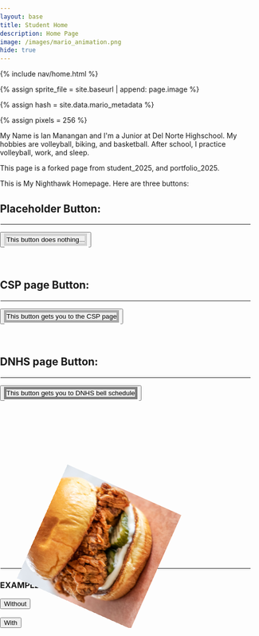 ```yaml
---
layout: base
title: Student Home 
description: Home Page
image: /images/mario_animation.png
hide: true
---
```



<!-- Liquid:  statements -->

<!-- Include submenu from _includes to top of pages -->
{% include nav/home.html %}
<!--- Concatenation of site URL to frontmatter image  --->
{% assign sprite_file = site.baseurl | append: page.image %}
<!--- Has is a list variable containing mario metadata for sprite --->
{% assign hash = site.data.mario_metadata %}  
<!--- Size width/height of Sprit images --->
{% assign pixels = 256 %}

<!--- HTML for page contains <p> tag named "Mario" and class properties for a "sprite"  -->

<p id="mario" class="sprite"></p>
  
<!--- Embedded Cascading Style Sheet (CSS) rules, 
        define how HTML elements look 
--->
<style>
  body, html {
    margin: 0;
    padding: 0;
    overflow: hidden; /* Prevent scrollbars */
  }

  .sprite {
    height: {{pixels}}px;
    width: {{pixels}}px;
    background-image: url('{{sprite_file}}');
    background-repeat: no-repeat;
    position: absolute; /* So Mario can move around */
    bottom: 0; /* Start on the "ground" */
  }

  #mario {
    background-position: calc({{mario_metadata["Walk"].col}} * {{pixels}} * -1px) 
                         calc({{mario_metadata["Walk"].row}} * {{pixels}} * -1px);
  }
</style>

<style>
  body, html {
    margin: 0;
    padding: 0;
    overflow: hidden; /* Prevent scrollbars */
  }

  .sprite {
    height: {{pixels}}px;
    width: {{pixels}}px;
    background-image: url('{{sprite_file}}');
    background-repeat: no-repeat;
    position: absolute;
    bottom: 0;
    transform-origin: bottom left; /* Ensure proper scaling from bottom */
  }

  #mario {
    background-position: calc({{mario_metadata["Walk"].col}} * {{pixels}} * -1px) 
                         calc({{mario_metadata["Walk"].row}} * {{pixels}} * -1px);
  }
</style>

<script>
  var mario_metadata = {}; 
  {% for key in hash %}  
  var mario_key = "{{key | first}}";
  var values = {};
  values["row"] = {{key.row}};
  values["col"] = {{key.col}};
  values["frames"] = {{key.frames}};
  mario_metadata[mario_key] = values;
  {% endfor %}

  class Mario {
    constructor(meta_data) {
      this.tID = null;
      this.positionX = 0;
      this.positionY = 0; // Track vertical position for jumping
      this.isJumping = false; // Prevent multiple jumps
      this.isFacingRight = true; // Track Mario's direction
      this.currentSpeed = 0;
      this.marioElement = document.getElementById("mario");
      this.pixels = {{pixels}};
      this.interval = 100;
      this.obj = meta_data;
      this.gravity = 5; // Gravity for smoother jump
      this.jumpHeight = 100; // Height of the jump
      this.jumpSpeed = 5; // Speed of the jump
      this.marioElement.style.position = "absolute";
      this.marioElement.style.bottom = "0px"; // Start at ground level
      this.isMovingRight = false;
      this.isMovingLeft = false;
    }

    animate(obj, speed) {
      let frame = 0;
      const row = obj.row * this.pixels;
      this.currentSpeed = speed;

      this.tID = setInterval(() => {
        const col = (frame + obj.col) * this.pixels;
        this.marioElement.style.backgroundPosition = `-${col}px -${row}px`;
        this.marioElement.style.left = `${this.positionX}px`;

        this.positionX += speed;
        frame = (frame + 1) % obj.frames;

        // Keep Mario within the viewport
        const viewportWidth = window.innerWidth;
        if (this.positionX > viewportWidth - this.pixels) {
          this.positionX = viewportWidth - this.pixels; // Stop at right edge
        } else if (this.positionX < 0) {
          this.positionX = 0; // Stop at left edge
        }
      }, this.interval);
    }

    startWalking(direction) {
      if (!this.isJumping) {
        this.stopAnimate();

        if (direction === 'right') {
          this.marioElement.style.transform = 'scaleX(1)'; // Face right
          this.animate(this.obj["Walk"], 3); // Walk right
          this.isFacingRight = true;
        } else if (direction === 'left') {
          this.marioElement.style.transform = 'scaleX(-1)'; // Face left
          this.animate(this.obj["Walk"], -3); // Walk left
          this.isFacingRight = false;
        }
      }
    }

    startRunning(direction) {
      this.stopAnimate();

      if (direction === 'right') {
        this.marioElement.style.transform = 'scaleX(1)'; // Face right
        this.animate(this.obj["Run1"], 6); // Run right
        this.isFacingRight = true;
      } else if (direction === 'left') {
        this.marioElement.style.transform = 'scaleX(-1)'; // Face left
        this.animate(this.obj["Run1"], -6); // Run left
        this.isFacingRight = false;
      }
    }

    startJumping() {
      if (!this.isJumping) {
        this.isJumping = true;
        let jumpFrame = 0;

        const jumpInterval = setInterval(() => {
          if (jumpFrame <= this.jumpHeight && !this.isFalling) {
            this.positionY += this.jumpSpeed;
            this.marioElement.style.bottom = `${this.positionY}px`;
            jumpFrame += this.jumpSpeed;
          } else {
            clearInterval(jumpInterval);
            this.isFalling = true;
            this.applyGravity();
          }
        }, 20);
      }
    }

    applyGravity() {
      const fallInterval = setInterval(() => {
        if (this.positionY > 0) {
          this.positionY -= this.gravity;
          this.marioElement.style.bottom = `${this.positionY}px`;
        } else {
          clearInterval(fallInterval);
          this.isJumping = false;
          this.isFalling = false;
          this.positionY = 0;
          this.marioElement.style.bottom = `0px`;

          // Return to walking/resting animation after jump
          if (this.isMovingRight) {
            this.startWalking('right');
          } else if (this.isMovingLeft) {
            this.startWalking('left');
          } else {
            this.marioElement.style.backgroundPosition = `-${this.obj["Rest"].col * this.pixels}px 
                                                          -${this.obj["Rest"].row * this.pixels}px`;
          }
        }
      }, 20);
    }

    stopAnimate() {
      clearInterval(this.tID);
    }
  }

  const mario = new Mario(mario_metadata);

  // Arrow key and spacebar controls
  window.addEventListener("keydown", (event) => {
    switch (event.key) {
      case "ArrowRight":
        event.preventDefault();
        if (!mario.isMovingRight) {
          mario.isMovingRight = true;
          mario.startWalking('right');
        }
        break;
      case "ArrowLeft":
        event.preventDefault();
        if (!mario.isMovingLeft) {
          mario.isMovingLeft = true;
          mario.startWalking('left');
        }
        break;
      case " ":
        event.preventDefault();
        mario.startJumping();
        break;
    }
  });

  // Stop movement on key release
  window.addEventListener("keyup", (event) => {
    if (event.key === "ArrowRight") {
      mario.isMovingRight = false;
      mario.stopAnimate();
    }
    if (event.key === "ArrowLeft") {
      mario.isMovingLeft = false;
      mario.stopAnimate();
    }
  });

  document.addEventListener("DOMContentLoaded", () => {
    // Adjust sprite size for high pixel density devices
    const scale = 0.5; // Scale Mario to 50% size
    const sprite = document.querySelector(".sprite");
    sprite.style.transform = `scale(${scale})`; // Scale down Mario
  });
</script>

My Name is Ian Manangan and I'm a Junior at Del Norte Highschool. My hobbies are volleyball, biking, and basketball. After school, I practice volleyball, work, and sleep.

This page is a forked page from student_2025, and portfolio_2025.

This is My Nighthawk Homepage. Here are three buttons:
<style>
  hr {
    border-width: thin;
    border-style: solid;
    border-color: white;
  }
  .Border_1 {
    border-style: solid;
    border-color: lightgray;
    box-shadow: 2px 2px 0px 1px white;
    border-width: thick;
  }
  .Border_2 {
    border-style: solid;
    border-color: darkgray;
    box-shadow: 2px 2px 0px 1px white;
    border-width: thick;
  }
  .Border_3 {
    border-style: solid;
    border-color: gray;
    box-shadow: 2px 2px 0px 1px white;
    border-width: thick;
  }
  .chicken_sandwich {
    -webkit-animation: spin 1s linear infinite;
    animation: spin 1s linear infinite;
  }

  @-webkit-keyframes spin {
    0% { -webkit-transform: rotate(0deg); }
    100% { -webkit-transform: rotate(360deg); }
  }

  @keyframes spin {
    0% { transform: rotate(0deg); }
    100% { transform: rotate(360deg); }
  }
</style>
<html>
  <body>
    <h2> Placeholder Button: </h2>
    <hr>
    <button id="Chicken"><div class = "Border_1"> This button does nothing...</div></button>
      <br><br><br>
    <h2> CSP page Button: </h2>
    <hr>
    <a href = "navigation/section/csp"><button id="chicken1"><div class = "Border_2"> This button gets you to the CSP page</div></button></a>
      <br><br><br>
    <h2> DNHS page Button: </h2>
    <hr>
    <a href = "https://delnorte.powayusd.com/apps/bell_schedules/"><button id="chicken2"><div class = "Border_3"> This button gets you to DNHS bell schedule</div></button></a>
      <br><br><br><br>
    <div class ="chicken_sandwich"><img src = "images/Chicken_Sandwich.png" alt= "Logo img" width="250" height="250"></div>
      <br><hr>
    <h3> EXAMPLE BUTTONS: W/ & W/O LINK </h3>
    <button id = "x">Without</button>
    <br><br>
    <a href="about:blank"><button id = "x">With</button></a>
  </body>
</html>
